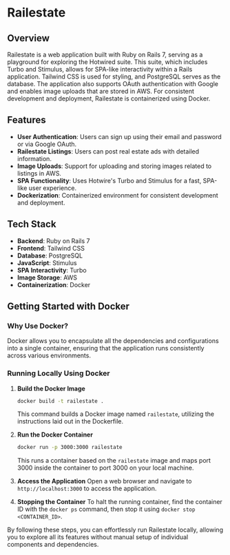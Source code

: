 # Railestate

## Overview

Railestate is a web application built with Ruby on Rails 7, serving as a playground for exploring the Hotwired suite. This suite, which includes Turbo and Stimulus, allows for SPA-like interactivity within a Rails application. Tailwind CSS is used for styling, and PostgreSQL serves as the database. The application also supports OAuth authentication with Google and enables image uploads that are stored in AWS. For consistent development and deployment, Railestate is containerized using Docker.

## Features

- **User Authentication**: Users can sign up using their email and password or via Google OAuth.
- **Railestate Listings**: Users can post real estate ads with detailed information.
- **Image Uploads**: Support for uploading and storing images related to listings in AWS.
- **SPA Functionality**: Uses Hotwire's Turbo and Stimulus for a fast, SPA-like user experience.
- **Dockerization**: Containerized environment for consistent development and deployment.

## Tech Stack

- **Backend**: Ruby on Rails 7
- **Frontend**: Tailwind CSS
- **Database**: PostgreSQL
- **JavaScript**: Stimulus
- **SPA Interactivity**: Turbo
- **Image Storage**: AWS
- **Containerization**: Docker

## Getting Started with Docker

### Why Use Docker?

Docker allows you to encapsulate all the dependencies and configurations into a single container, ensuring that the application runs consistently across various environments.

### Running Locally Using Docker

1. **Build the Docker Image**
    ```bash
    docker build -t railestate .
    ```
    This command builds a Docker image named `railestate`, utilizing the instructions laid out in the Dockerfile.

2. **Run the Docker Container**
    ```bash
    docker run -p 3000:3000 railestate
    ```
    This runs a container based on the `railestate` image and maps port 3000 inside the container to port 3000 on your local machine.

3. **Access the Application**
    Open a web browser and navigate to `http://localhost:3000` to access the application.

4. **Stopping the Container**
    To halt the running container, find the container ID with the `docker ps` command, then stop it using `docker stop <CONTAINER_ID>`.

By following these steps, you can effortlessly run Railestate locally, allowing you to explore all its features without manual setup of individual components and dependencies.
